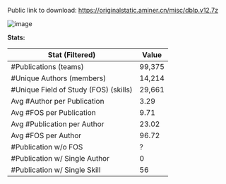 Public link to download: https://originalstatic.aminer.cn/misc/dblp.v12.7z

![image](https://user-images.githubusercontent.com/8619934/144217360-00675fc0-da7e-42cb-8140-424a46fd7c98.png)

**Stats:**

|Stat (Filtered) | Value|
|-----|------|
|#Publications (teams)| 99,375|
|#Unique Authors (members) |14,214|
|#Unique Field of Study (FOS) (skills)|29,661|
|Avg #Author per Publication| 3.29|
|Avg #FOS per Publication|9.71|
|Avg #Publication per Author|23.02|
|Avg #FOS per Author|96.72|
|#Publication w/o FOS|?|
|#Publication w/ Single Author|0|
|#Publication w/ Single Skill|56|